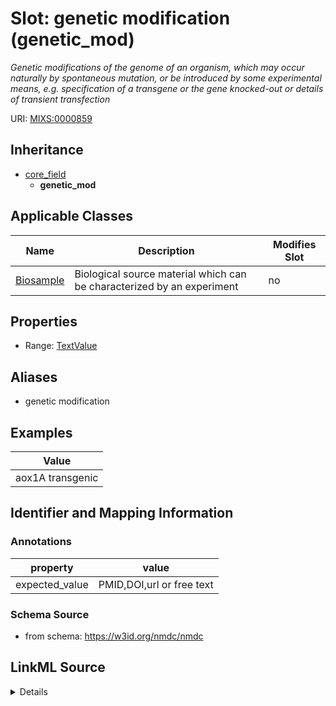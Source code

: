 # Slot: genetic modification (genetic_mod)


_Genetic modifications of the genome of an organism, which may occur naturally by spontaneous mutation, or be introduced by some experimental means, e.g. specification of a transgene or the gene knocked-out or details of transient transfection_



URI: [MIXS:0000859](https://w3id.org/mixs/0000859)




## Inheritance

* [core_field](core_field.md)
    * **genetic_mod**





## Applicable Classes

| Name | Description | Modifies Slot |
| --- | --- | --- |
[Biosample](Biosample.md) | Biological source material which can be characterized by an experiment |  no  |







## Properties

* Range: [TextValue](TextValue.md)



## Aliases


* genetic modification




## Examples

| Value |
| --- |
| aox1A transgenic |

## Identifier and Mapping Information





### Annotations

| property | value |
| --- | --- |
| expected_value | PMID,DOI,url or free text || occurrence | 1 |



### Schema Source


* from schema: https://w3id.org/nmdc/nmdc




## LinkML Source

<details>
```yaml
name: genetic_mod
annotations:
  expected_value:
    tag: expected_value
    value: PMID,DOI,url or free text
  occurrence:
    tag: occurrence
    value: '1'
description: Genetic modifications of the genome of an organism, which may occur naturally
  by spontaneous mutation, or be introduced by some experimental means, e.g. specification
  of a transgene or the gene knocked-out or details of transient transfection
title: genetic modification
examples:
- value: aox1A transgenic
from_schema: https://w3id.org/nmdc/nmdc
aliases:
- genetic modification
rank: 1000
is_a: core field
string_serialization: '{PMID}|{DOI}|{URL}|{text}'
slot_uri: MIXS:0000859
multivalued: false
alias: genetic_mod
domain_of:
- Biosample
range: TextValue

```
</details>
